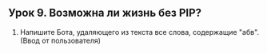## Урок 9. Возможна ли жизнь без PIP? 
1) Напишите Бота, удаляющего из текста все слова, содержащие "абв". (Ввод от пользователя)
